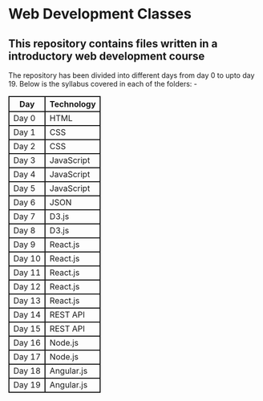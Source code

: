 # Web Development Classes

## This repository contains files written in a introductory web development course

The repository has been divided into different days from day 0 to upto day 19.
Below is the syllabus covered in each of the folders: -

<!-- # <input type="hf" name="djsf">hi bitch -->

<table>
    <tr>
        <th style="border: solid 2px;">Day</th>
        <th style="border: solid 2px;">Technology</th>
    </tr>
    <tr>
        <td style="border: solid 2px;">Day 0</td>
        <td style="border: solid 2px;">HTML</td>
    </tr>
    <tr>
        <td style="border: solid 2px;">Day 1</td>
        <td style="border: solid 2px;">CSS</td>
    </tr>
    <tr>
        <td style="border: solid 2px;">Day 2</td>
        <td style="border: solid 2px;">CSS</td>
    </tr>
    <tr>
        <td style="border: solid 2px;">Day 3</td>
        <td style="border: solid 2px;">JavaScript</td>
    </tr>
    <tr>
        <td style="border: solid 2px;">Day 4</td>
        <td style="border: solid 2px;">JavaScript</td>
    </tr>
    <tr>
        <td style="border: solid 2px;">Day 5</td>
        <td style="border: solid 2px;">JavaScript</td>
    </tr>
    <tr>
        <td style="border: solid 2px;">Day 6</td>
        <td style="border: solid 2px;">JSON</td>
    </tr>
    <tr>
        <td style="border: solid 2px;">Day 7</td>
        <td style="border: solid 2px;">D3.js</td>
    </tr>
    <tr>
        <td style="border: solid 2px;">Day 8</td>
        <td style="border: solid 2px;">D3.js</td>
    </tr>
    <tr>
        <td style="border: solid 2px;">Day 9</td>
        <td style="border: solid 2px;">React.js</td>
    </tr>
    <tr>
        <td style="border: solid 2px;">Day 10</td>
        <td style="border: solid 2px;">React.js</td>
    </tr>
    <tr>
        <td style="border: solid 2px;">Day 11</td>
        <td style="border: solid 2px;">React.js</td>
    </tr>
    <tr>
        <td style="border: solid 2px;">Day 12</td>
        <td style="border: solid 2px;">React.js</td>
    </tr>
    <tr>
        <td style="border: solid 2px;">Day 13</td>
        <td style="border: solid 2px;">React.js</td>
    </tr>
    <tr>
        <td style="border: solid 2px;">Day 14</td>
        <td style="border: solid 2px;">REST API</td>
    </tr>
    <tr>
        <td style="border: solid 2px;">Day 15</td>
        <td style="border: solid 2px;">REST API</td>
    </tr>
    <tr>
        <td style="border: solid 2px;">Day 16</td>
        <td style="border: solid 2px;">Node.js</td>
    </tr>
    <tr>
        <td style="border: solid 2px;">Day 17</td>
        <td style="border: solid 2px;">Node.js</td>
    </tr>
    <tr>
        <td style="border: solid 2px;">Day 18</td>
        <td style="border: solid 2px;">Angular.js</td>
    </tr>
    <tr>
        <td style="border: solid 2px;">Day 19</td>
        <td style="border: solid 2px;">Angular.js</td>
    </tr>
</table>
